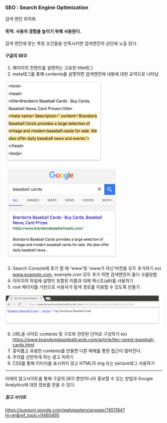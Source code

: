 ### SEO : Search Engine Optimization

검색 엔진 최적화

#### 목적: 사용자 경험을 높이기 위해 사용된다.

검색 엔진에 맞는 특정 조건들을 만족시키면 검색엔진의 상단에 노출 된다.

#### 구글의 SEO

1. 페이지의 컨텐츠를 설명하는 고유한 title태그
2. meta태그를 통해 contents를 설명하면 검색엔진에 내용에 대한 요약으로 나타남

![image](./img/SEO_1.PNG)

![image](./img/SEO_2.PNG)

3. Search Console에 추가 할 때  'www'및 'www가 아닌'버전을 모두 추가하기 
ex) www.example.com, example.com 모두 추가 하면 검색엔진이 둘다 크롤링함
4. 이미지의 파일에 설명이 포함된 이름과 대체 텍스트(alt)를 사용하기
5. root 페이지를 기반으로 사용자가 탐색 경로를 이용할 수 있도록 만들기

![image](./img/SEO_3.PNG)

6. URL을 사이트 contents 및 구조와 관련된 단어로 구성하기
ex) https://www.brandonsbaseballcards.com/article/ten-rarest-baseball-cards.html
7. 흥미롭고 유용한 contents를 만들면 다른 매체를 통한 접근이 많아진다.
8. 주의를 산만하게 하는 광고 피하기
9. CSS를 통해 이미지를 표시하지 않고 HTML의 img 또는 picture태그 사용하기

---
아래의 참고사이트를 통해 구글의 SEO 뿐만아니라 홍보할 수 있는 방법과 Google Analytics에 대한 정보를 얻을 수 있다.

##### 참고 사이트
https://support.google.com/webmasters/answer/7451184?hl=en&ref_topic=9460495